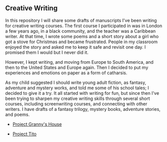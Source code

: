 
##  Creative Writing 

In this repository I will share some drafts of manuscripts I've been writing for creative writing courses. The first course I participated in was in London a few years ago, in a black community, and the teacher was a Caribbean writer. At that time, I wrote some poems and a short story about a girl who got a stove for Christmas and became frustrated. People in my classroom enjoyed the story and asked me to keep it safe and revisit one day. I promised them I would but I never did it. 

However, I kept writing, and moving from Europe to South America, and then to the United States and Europe again. Then I decided to put my experiences and emotions on paper as a form of catharsis.


As my child suggested I should write young adult fiction, as fantasy, adventure and mystery works, and told me some of his school tales;
								I decided to give it a try. 
								It all started with writing for fun, but since then I've been trying to sharpen my 
								creative writing skills through several short courses, including screenwriting courses, and connecting with other writers. 
								I have drafts of a fantasy trilogy, mystery books, 
								adventure stories, and poems.



- [Project Granny's House](https://github.com/meyresilva/CreativeWriting/tree/main/ProjectGrannyHouse)

- [Project Tito](https://github.com/meyresilva/CreativeWriting/tree/main/projectTito)




